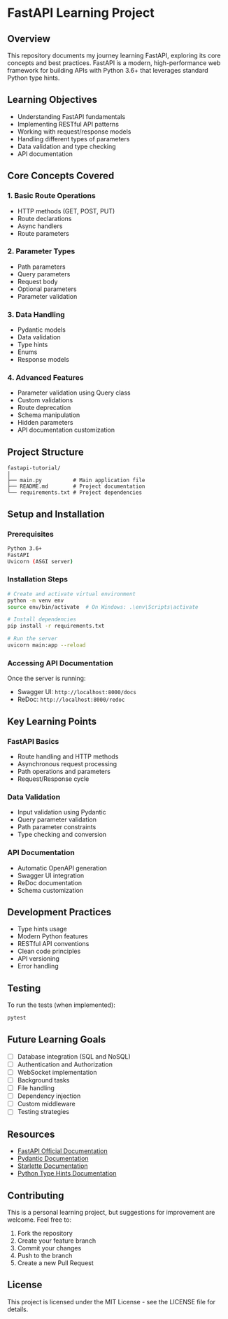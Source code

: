 # FastAPI Learning Project

## Overview
This repository documents my journey learning FastAPI, exploring its core concepts and best practices. FastAPI is a modern, high-performance web framework for building APIs with Python 3.6+ that leverages standard Python type hints.

## Learning Objectives
- Understanding FastAPI fundamentals
- Implementing RESTful API patterns
- Working with request/response models
- Handling different types of parameters
- Data validation and type checking
- API documentation

## Core Concepts Covered

### 1. Basic Route Operations
- HTTP methods (GET, POST, PUT)
- Route declarations
- Async handlers
- Route parameters

### 2. Parameter Types
- Path parameters
- Query parameters
- Request body
- Optional parameters
- Parameter validation

### 3. Data Handling
- Pydantic models
- Data validation
- Type hints
- Enums
- Response models

### 4. Advanced Features
- Parameter validation using Query class
- Custom validations
- Route deprecation
- Schema manipulation
- Hidden parameters
- API documentation customization

## Project Structure
```
fastapi-tutorial/
│
├── main.py          # Main application file
├── README.md        # Project documentation
└── requirements.txt # Project dependencies
```

## Setup and Installation

### Prerequisites
```bash
Python 3.6+
FastAPI
Uvicorn (ASGI server)
```

### Installation Steps
```bash
# Create and activate virtual environment
python -m venv env
source env/bin/activate  # On Windows: .\env\Scripts\activate

# Install dependencies
pip install -r requirements.txt

# Run the server
uvicorn main:app --reload
```

### Accessing API Documentation
Once the server is running:
- Swagger UI: `http://localhost:8000/docs`
- ReDoc: `http://localhost:8000/redoc`

## Key Learning Points

### FastAPI Basics
- Route handling and HTTP methods
- Asynchronous request processing
- Path operations and parameters
- Request/Response cycle

### Data Validation
- Input validation using Pydantic
- Query parameter validation
- Path parameter constraints
- Type checking and conversion

### API Documentation
- Automatic OpenAPI generation
- Swagger UI integration
- ReDoc documentation
- Schema customization

## Development Practices
- Type hints usage
- Modern Python features
- RESTful API conventions
- Clean code principles
- API versioning
- Error handling

## Testing
To run the tests (when implemented):
```bash
pytest
```

## Future Learning Goals
- [ ] Database integration (SQL and NoSQL)
- [ ] Authentication and Authorization
- [ ] WebSocket implementation
- [ ] Background tasks
- [ ] File handling
- [ ] Dependency injection
- [ ] Custom middleware
- [ ] Testing strategies

## Resources
- [FastAPI Official Documentation](https://fastapi.tiangolo.com/)
- [Pydantic Documentation](https://docs.pydantic.dev/)
- [Starlette Documentation](https://www.starlette.io/)
- [Python Type Hints Documentation](https://docs.python.org/3/library/typing.html)

## Contributing
This is a personal learning project, but suggestions for improvement are welcome. Feel free to:
1. Fork the repository
2. Create your feature branch
3. Commit your changes
4. Push to the branch
5. Create a new Pull Request

## License
This project is licensed under the MIT License - see the LICENSE file for details.